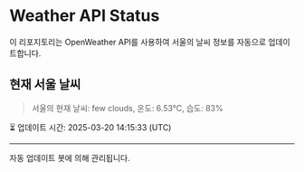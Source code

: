 
# Weather API Status

이 리포지토리는 OpenWeather API를 사용하여 서울의 날씨 정보를 자동으로 업데이트합니다.

## 현재 서울 날씨
> 서울의 현재 날씨: few clouds, 온도: 6.53°C, 습도: 83%

⏳ 업데이트 시간: 2025-03-20 14:15:33 (UTC)

---
자동 업데이트 봇에 의해 관리됩니다.

